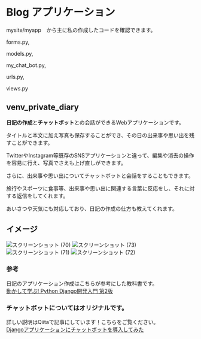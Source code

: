# Blog アプリケーション
mysite/myapp　から主に私の作成したコードを確認できます。

forms.py,

models.py,

my_chat_bot.py,

urls.py,

views.py

## venv_private_diary

**日記の作成**と**チャットボット**との会話ができるWebアプリケーションです。

タイトルと本文に加え写真も保存することができ、その日の出来事や思い出を残すことができます。

TwitterやInstagram等既存のSNSアプリケーションと違って、編集や消去の操作を容易に行え、写真でさえも上げ直しができます。

さらに、出来事や思い出についてチャットボットと会話をすることもできます。

旅行やスポーツに食事等、出来事や思い出に関連する言葉に反応をし、それに対する返信をしてくれます。

あいさつや天気にも対応しており、日記の作成の仕方も教えてくれます。

## イメージ

![スクリーンショット (70)](https://user-images.githubusercontent.com/114715258/227707336-7dfefb15-db70-4882-8532-4c0f19f777b0.png)
![スクリーンショット (73)](https://user-images.githubusercontent.com/114715258/227707357-32165eb6-7ff8-4eff-b849-ecb9f50699da.png)
![スクリーンショット (71)](https://user-images.githubusercontent.com/114715258/227707339-5b1629b1-cce6-46cc-a111-a7f1af88a665.png)
![スクリーンショット (72)](https://user-images.githubusercontent.com/114715258/227707347-07c19bb7-2d7a-40a8-8c6c-1fe56a02bbab.png)

### 参考
日記のアプリケーション作成はこちらが参考にした教科書です。\
[動かして学ぶ! Python Django開発入門 第2版](https://www.amazon.co.jp/%E5%8B%95%E3%81%8B%E3%81%97%E3%81%A6%E5%AD%A6%E3%81%B6-Python-Django%E9%96%8B%E7%99%BA%E5%85%A5%E9%96%80-%E7%AC%AC2%E7%89%88-NEXT/dp/479817419X/ref=sr_1_8?__mk_ja_JP=%E3%82%AB%E3%82%BF%E3%82%AB%E3%83%8A&crid=3VOPDHG09OZYA&keywords=Django&qid=1679745402&s=books&sprefix=django%2Cstripbooks%2C340&sr=1-8)

### チャットボットについてはオリジナルです。
詳しい説明はQiitaで記事にしています！こちらをご覧ください。\
[Djangoアプリケーションにチャットボットを導入してみた](https://qiita.com/tky2202026/items/f852461852de18ca92ff)

